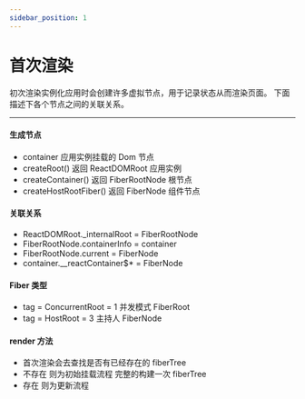 ```yaml
---
sidebar_position: 1
---
```


# 首次渲染

初次渲染实例化应用时会创建许多虚拟节点，用于记录状态从而渲染页面。
下面描述下各个节点之间的关联关系。

---

#### 生成节点

- container 应用实例挂载的 Dom 节点
- createRoot() 返回 ReactDOMRoot 应用实例
- createContainer() 返回 FiberRootNode 根节点
- createHostRootFiber() 返回 FiberNode 组件节点

#### 关联关系

- ReactDOMRoot.\_internalRoot = FiberRootNode
- FiberRootNode.containerInfo = container
- FiberRootNode.current = FiberNode
- container.\_\_reactContainer$\* = FiberNode

#### Fiber 类型

- tag = ConcurrentRoot = 1 并发模式 FiberRoot
- tag = HostRoot = 3 主持人 FiberNode

#### render 方法

- 首次渲染会去查找是否有已经存在的 fiberTree
- 不存在 则为初始挂载流程 完整的构建一次 fiberTree
- 存在 则为更新流程
